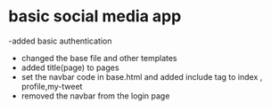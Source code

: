 # basic social media app 

-added basic authentication
- changed the base file and other templates
- added title(page) to pages
- set the navbar code in base.html and added include tag to index , profile,my-tweet
- removed the navbar from the login page
